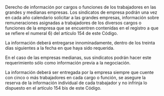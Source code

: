 Derecho de información por cargos o funciones de los trabajadores en las grandes y medianas empresas. Los sindicatos de empresa podrán una vez en cada año calendario solicitar a las grandes empresas, información sobre remuneraciones asignadas a trabajadores de los diversos cargos o funciones de la empresa que se encuentren contenidas en el registro a que se refiere el numeral 6) del artículo 154 de este Código.

La información deberá entregarse innominadamente, dentro de los treinta días siguientes a la fecha en que haya sido requerida.

En el caso de las empresas medianas, sus sindicatos podrán hacer este requerimiento sólo como información previa a la negociación.

La información deberá ser entregada por la empresa siempre que cuente con cinco o más trabajadores en cada cargo o función, se asegure la reserva de la información individual de cada trabajador y no infrinja lo dispuesto en el artículo 154 bis de este Código.